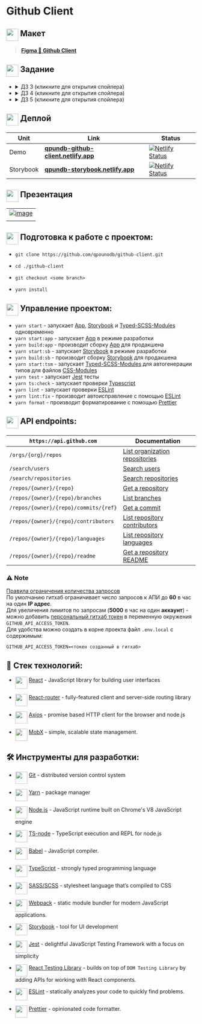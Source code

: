 # Github Client

## <img src="https://cdn.svgporn.com/logos/figma.svg" height="32" align="top"> Макет

> [**Figma 🔸 Github Client**][figma]

[figma]: https://www.figma.com/file/xS1HZPihGT3NpSigyxSAm8/%D0%9F%D1%80%D0%BE%D0%B5%D0%BA%D1%82%D1%8B?node-id=0%3A1

## <img src="https://lms.metaclass.kts.studio/static/public/favicon/favicon-32x32.png" height="32" align="top"> Задание

- <details><summary> ДЗ 3 (кликните для открытия спойлера) </summary><br>

  > - [x] **Сетап проекта**. Необходимо создать проект с помощью create-react-app, подключить линтер и алиасы. Подробнее можно прочесть здесь. При реализации необходимо соблюдать структуру проекта, про это мы рассказывали во втором модуле.
  > - [x] **Страницу списка сущностей вашего проекта** (Github client - репозитории, crypto - монеты и тд). Получение данных для отображения сущностей должно осуществляться с помощью запроса к API, который указан в таблице(кроме тех случаев, когда выбрана тема отличная от тем из таблицы).
  > - [x] **Страницу отображения одной сущности**. Получение данных об одном проекте должно также осуществляться с помощью запроса к API(запрещается использование данных из списка для отображения сущности на отдельной странице).
  > - [x] **Роутинг**. В вашем приложении должен быть реализована маршрутизация, при перезагрузке страницы должно отображаться то же состояние, что и до.
  > - [x] **Стили**, написанные на css-modules с использованием scss.
  >
  > Запросы к API должны осуществляться с помощью библиотеки axios.
  >
  > #### Чек-лист требований
  >
  > - [x] Реализован сетап проекта с подключенным линтером, алиасами.
  > - [x] В проекте соблюдена структура, о которой рассказывали во втором модуле.
  > - [x] Реализована страница списка сущностей с получением данных из API
  > - [x] Добавлена страница одной сущности с получением данных из API
  > - [x] Подключен роутинг
  > - [x] Стили переписаны на css-modules с использованием scss, переменные и миксины вынесены в отдельный файл
  > - [x] Дополнительно: реализована пагинация

   </details>

- <details><summary> ДЗ 4 (кликните для открытия спойлера) </summary><br>

  > - [x] **Логику на Mobx**. Необходимо переписать логику загрузки/хранения/использования данных на Mobx.
  > - [x] **Mobx-сторы**. Реализовать разделение логики на Mobx-сторы.
  > - [x] **Поиск**. Добавить нахождение списка сущностей по введенной строке (см. документацию в API).
  > - [x] **Пагинацию**. Реализовать пагинацию сущностей (или бесконечный скрол).
  > - [x] **Query-параметры**. Сохранять введенное значение в поиске и параметры пагинации в query-параметрах. В итоге при перезагрузке страницы списка должны отображаться те же данные, что были до.
  >
  > #### Чек-лист требований
  >
  > - [x] Вся логика работы с данными переписана с помощью Mobx.
  > - [x] Корректно разделены сторы и выбрана "локальность" каждого из них.
  > - [x] Реализован поиск.
  > - [x] Добавлена пагинация.
  > - [x] В query-параметрах сохраняется состояние пагинации и поиска.
  > - [x] Дополнительно - использование сортировок из Github API

   </details>

- <details><summary> ДЗ 5 (кликните для открытия спойлера) </summary><br>

  > - [x] Заменить текущую сборку, которую предоставляет create-react-app, на собственную.
  >
  > #### Чек-лист требований
  >
  > - [x] Все файлы собираются с помощью Webpack
  > - [x] Все `.ts` `.js` `.tsx` `.jsx` файлы транспилируются с помощью Babel
  > - [x] Настройки Webpack, Babel прописаны в конфигах
  > - [x] Настроена сборка стилей: поддерживается sass-синтаксис, css-modules; для dev-сборки используется style-loader, для prod - MiniCssExtractPlugin
  > - [x] Подключен Hot Module Replacement
  > - [x] Реализована работа с файлами (добавлены ассеты)
  > - [x] Подключен TypeScript
  > - [x] На проекте используются alias-ы и babel-плагины для нового синтаксиса

   </details>

## <img src="https://cdn.svgporn.com/logos/netlify.svg" height="32" align="top"> Деплой

| Unit      | Link                                           | Status                                             |
| --------- | ---------------------------------------------- | -------------------------------------------------- |
| Demo      | [**qpundb-github-client.netlify.app**][deploy] | [![Netlify Status][deploys-status]][deploys]       |
| Storybook | [**qpundb-storybook.netlify.app**][deploy-sb]  | [![Netlify Status][deploys-sb-status]][deploys-sb] |

[deploy]: https://qpundb-github-client.netlify.app
[deploys]: https://app.netlify.com/sites/qpundb-github-client/deploys
[deploys-status]: https://api.netlify.com/api/v1/badges/11bc2bb0-1566-4f67-9f4b-39ad1240e236/deploy-status
[deploy-sb]: https://qpundb-storybook.netlify.app
[deploys-sb]: https://app.netlify.com/sites/qpundb-storybook/deploys
[deploys-sb-status]: https://api.netlify.com/api/v1/badges/abd53848-3682-4eea-917e-a6bea61371a5/deploy-status

## <img src="https://slides.com/favicon.ico" height="32" align="top"> Презентация

|                                        |
| -------------------------------------- |
| [![image][slides-screen]][slides-link] |
|                                        |

[slides-screen]: https://user-images.githubusercontent.com/110281170/191819426-d8ec1ce0-7751-47c6-9909-8f8ea00bb2b6.png
[slides-link]: https://slides.com/qpundb/github-client/fullscreen

## <img src="https://cdn.svgporn.com/logos/git-icon.svg" height="32" align="top"> Подготовка к работе с проектом:

- ```shell
  git clone https://github.com/qpounodb/github-client.git
  ```

- ```shell
  cd ./github-client
  ```

- ```shell
  git checkout <some branch>
  ```

- ```shell
  yarn install
  ```

## <img src="https://cdn.svgporn.com/logos/yarn.svg" height="32" align="top"> Управление проектом:

[app]: .

- `yarn start` - запускает [App][app], [Storybook][storybook] и [Typed-SCSS-Modules][tsm] одновременно
- `yarn start:app` - запускает [App][app] в режиме разработки
- `yarn build:app` - производит сборку [App][app] для продакшена
- `yarn start:sb` - запускает [Storybook][storybook] в режиме разработки
- `yarn build:sb` - производит сборку [Storybook][storybook] для продакшена
- `yarn start:tsm` - запускает [Typed-SCSS-Modules][tsm] для автогенерации типов для файлов [CSS-Modules][cssm]
- `yarn test` - запускает [Jest](https://jestjs.io) тесты
- `yarn ts:check` - запускает проверки [Typescript][ts]
- `yarn lint` - запускает проверки [ESLint][eslint]
- `yarn lint:fix` - производит автоисправление с помощью [ESLint][eslint]
- `yarn format` - производит форматирование с помощью [Prettier][prettier]

## <img src="https://docs.github.com/assets/cb-803/images/site/favicon.svg" height="32" align="top"> API endpoints:

| `https://api.github.com`              | Documentation                                |
| ------------------------------------- | -------------------------------------------- |
| `/orgs/{org}/repos`                   | [List organization repositories][list]       |
| `/search/users`                       | [Search users][search-u]                     |
| `/search/repositories`                | [Search repositories][search-r]              |
| `/repos/{owner}/{repo}`               | [Get a repository][repo]                     |
| `/repos/{owner}/{repo}/branches`      | [List branches][branches]                    |
| `/repos/{owner}/{repo}/commits/{ref}` | [Get a commit][commit]                       |
| `/repos/{owner}/{repo}/contributors`  | [List repository contributors][contributors] |
| `/repos/{owner}/{repo}/languages`     | [List repository languages][languages]       |
| `/repos/{owner}/{repo}/readme`        | [Get a repository README][readme]            |

[list]: https://docs.github.com/en/rest/repos/repos#list-organization-repositories
[search-u]: https://docs.github.com/en/rest/search#search-users
[search-r]: https://docs.github.com/en/rest/search#search-repositories
[repo]: https://docs.github.com/en/rest/repos/repos#get-a-repository
[branches]: https://docs.github.com/en/rest/branches/branches#list-branches
[commit]: https://docs.github.com/en/rest/commits/commits#get-a-commit
[contributors]: https://docs.github.com/en/rest/repos/repos#list-repository-contributors
[languages]: https://docs.github.com/en/rest/repos/repos#list-repository-languages
[readme]: https://docs.github.com/en/rest/repos/contents#get-a-repository-readme

### :warning: Note

[Правила ограничения количества запросов][rate] <br>
По умолчанию гитхаб ограничивает число запросов к АПИ до **60** в час на один **IP адрес**. <br>
Для увеличения лимитов по запросам (**5000** в час на один **аккаунт**) - можно добавить [персональный гитхаб токен][token] в переменную окружения `GITHUB_API_ACCESS_TOKEN`. <br>
Для удобства можно создать в корне проекта файл `.env.local` с содержимым:

```
GITHUB_API_ACCESS_TOKEN=<токен созданный в гитхаб>
```

[rate]: https://docs.github.com/en/rest/overview/resources-in-the-rest-api#rate-limiting
[token]: https://github.com/settings/tokens

## 🧱 Стек технологий:

[react]: https://reactjs.org
[router]: https://reactrouter.com
[axios]: https://axios-http.com
[mobx]: https://mobx.js.org

- <img src="https://cdn.svgporn.com/logos/react.svg" height="32" align="top"> [React][react] - JavaScript library for building user interfaces

- <img src="https://cdn.svgporn.com/logos/react-router.svg" height="32" align="top"> [React-router][router] - fully-featured client and server-side routing library

- <img src="https://axios-http.com/assets/favicon.ico" height="32" align="top"> [Axios][axios] - promise based HTTP client for the browser and node.js

- <img src="https://cdn.svgporn.com/logos/mobx.svg" height="32" align="top"> [MobX][mobx] - simple, scalable state management.

## 🛠️ Инструменты для разработки:

[git]: https://git-scm.com/
[yarn]: https://yarnpkg.com
[node]: https://nodejs.org
[ts-node]: https://typestrong.org/ts-node
[babel]: https://babeljs.io
[ts]: https://www.typescriptlang.org
[sass]: https://sass-lang.com
[webpack]: https://webpack.js.org
[storybook]: https://storybook.js.org
[jest]: https://jestjs.io
[test-lib]: https://testing-library.com
[eslint]: https://eslint.org
[prettier]: https://prettier.io
[tsm]: https://github.com/skovy/typed-scss-modules
[cssm]: https://github.com/css-modules/css-modules

- <img src="https://cdn.svgporn.com/logos/git-icon.svg" height="32" align="top"> [Git][git] - distributed version control system

- <img src="https://cdn.svgporn.com/logos/yarn.svg" height="32" align="top"> [Yarn][yarn] - package manager

- <img src="https://nodejs.org/static/images/favicons/favicon-32x32.png" height="32" align="top"> [Node.js][node] - JavaScript runtime built on Chrome's V8 JavaScript engine

- <img src="https://typestrong.org/ts-node/img/favicon/favicon-32x32.png" height="32" align="top"> [TS-node][ts-node] - TypeScript execution and REPL for node.js

- <img src="https://babeljs.io/img/favicon.png" height="32" align="top"> [Babel][babel] - JavaScript compiler.

- <img src="https://www.typescriptlang.org/favicon-32x32.png" height="32" align="top"> [TypeScript][ts] - strongly typed programming language

- <img src="https://cdn.svgporn.com/logos/sass.svg" height="32" align="top"> [SASS/SCSS][sass] - stylesheet language that’s compiled to CSS

- <img src="https://cdn.svgporn.com/logos/webpack.svg" height="32" align="top"> [Webpack][webpack] - static module bundler for modern JavaScript applications.

- <img src="https://cdn.svgporn.com/logos/storybook-icon.svg" height="32" align="top"> [Storybook][storybook] - tool for UI development

- <img src="https://cdn.svgporn.com/logos/jest.svg" height="32" align="top"> [Jest][jest] - delightful JavaScript Testing Framework with a focus on simplicity

- <img src="https://testing-library.com/img/octopus-32x32.png" height="32" align="top"> [React Testing Library][test-lib] - builds on top of `DOM Testing Library` by adding APIs for working with React components.

- <img src="https://eslint.org/icon.svg" height="32" align="top"> [ESLint][eslint] - statically analyzes your code to quickly find problems.

- <img src="https://prettier.io/icon.png" height="32" align="top"> [Prettier][prettier] - opinionated code formatter.
